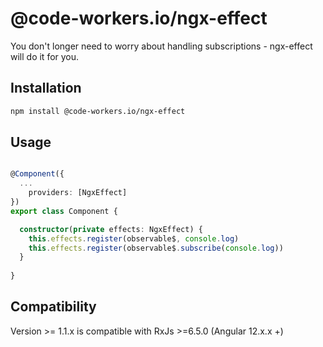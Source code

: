 # @code-workers.io/ngx-effect

You don't longer need to worry about handling subscriptions - ngx-effect will do it for you.

## Installation

```bash
npm install @code-workers.io/ngx-effect
```

## Usage

```typescript

@Component({
  ...
    providers: [NgxEffect]
})
export class Component {

  constructor(private effects: NgxEffect) {
    this.effects.register(observable$, console.log)
    this.effects.register(observable$.subscribe(console.log))
  }
  
}

```

## Compatibility
Version >= 1.1.x is compatible with RxJs >=6.5.0 (Angular 12.x.x +)
